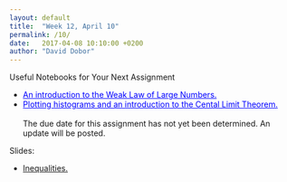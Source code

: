 ```yaml
---
layout: default
title:  "Week 12, April 10"
permalink: /10/
date:   2017-04-08 10:10:00 +0200
author: "David Dobor"
---
```


Useful Notebooks for Your Next Assignment
<ul>
  <li><a href="https://github.com/david-dobor/2033-Spring-17/tree/master/Recitations/7/WLLN.ipynb" style="color: blue">An introduction to the Weak Law of Large Numbers.</a></li>
  <li><a href="https://github.com/david-dobor/2033-Spring-17/tree/master/Recitations/7/HistogramsAndCLTintro.ipynb" style="color: blue">Plotting histograms and an introduction to the Cental Limit Theorem.</a> <br> <br>  The due date for this assignment has not yet been determined. An update will be posted. </li>
</ul>

Slides:
<ul>
  <li><a href="10/InequalitiesPartA.pdf">Inequalities.</a></li>
</ul>



